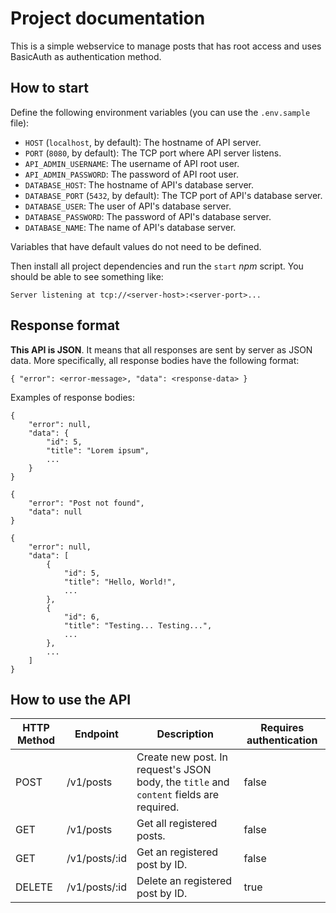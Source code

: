 # Project documentation
This is a simple webservice to manage posts that has root access and uses BasicAuth as authentication method.

## How to start
Define the following environment variables (you can use the ```.env.sample``` file):

- ```HOST``` (```localhost```, by default): The hostname of API server.
- ```PORT``` (```8080```, by default): The TCP port where API server listens.
- ```API_ADMIN_USERNAME```: The username of API root user.
- ```API_ADMIN_PASSWORD```: The password of API root user.
- ```DATABASE_HOST```: The hostname of API's database server.
- ```DATABASE_PORT``` (```5432```, by default): The TCP port of API's database server.
- ```DATABASE_USER```: The user of API's database server.
- ```DATABASE_PASSWORD```: The password of API's database server.
- ```DATABASE_NAME```: The name of API's database server.

Variables that have default values do not need to be defined.

Then install all project dependencies and run the ```start``` _npm_ script. You should be able to see something like:

```
Server listening at tcp://<server-host>:<server-port>...
```

## Response format
**This API is JSON**. It means that all responses are sent by server as JSON data. More specifically, all response bodies have the following format:

```
{ "error": <error-message>, "data": <response-data> }
```

Examples of response bodies:

```
{
    "error": null,
    "data": {
        "id": 5,
        "title": "Lorem ipsum",
        ...
    }
}
```

```
{
    "error": "Post not found",
    "data": null
}
```

```
{
    "error": null,
    "data": [
        {
            "id": 5,
            "title": "Hello, World!",
            ...
        },
        {
            "id": 6,
            "title": "Testing... Testing...",
            ...
        },
        ...
    ]
}
```

## How to use the API
| HTTP Method | Endpoint | Description | Requires authentication |
| - | - | - | - |
| POST | /v1/posts | Create new post. In request's JSON body, the ```title``` and ```content``` fields are required. | false |
| GET | /v1/posts | Get all registered posts. | false |
| GET | /v1/posts/:id | Get an registered post by ID. | false |
| DELETE | /v1/posts/:id | Delete an registered post by ID. | true |